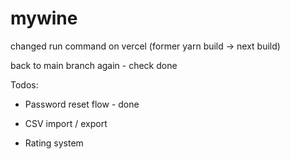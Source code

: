 # mywine

changed run command on vercel (former yarn build -> next build)

back to main branch again - check done

Todos: 

- Password reset flow - done

- CSV import / export

- Rating system
